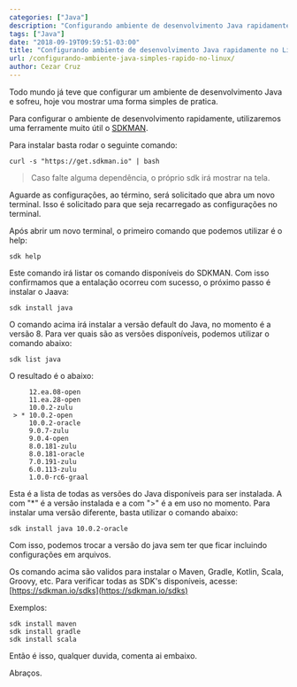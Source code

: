 ```yaml
---
categories: ["Java"]
description: "Configurando ambiente de desenvolvimento Java rapidamente no Linux"
tags: ["Java"]
date: "2018-09-19T09:59:51-03:00"
title: "Configurando ambiente de desenvolvimento Java rapidamente no Linux"
url: /configurando-ambiente-java-simples-rapido-no-linux/
author: Cezar Cruz
---
```


Todo mundo já teve que configurar um ambiente de desenvolvimento Java e sofreu, hoje vou mostrar uma forma simples de pratica.

<!--more-->

Para configurar o ambiente de desenvolvimento rapidamente, utilizaremos uma ferramente muito útil o [SDKMAN](https://sdkman.io/).

Para instalar basta rodar o seguinte comando:

```
curl -s "https://get.sdkman.io" | bash
```

> Caso falte alguma dependência, o próprio sdk irá mostrar na tela.

Aguarde as configurações, ao término, será solicitado que abra um novo terminal. Isso é solicitado para que seja recarregado as configurações no terminal.

Após abrir um novo terminal, o primeiro comando que podemos utilizar é o help:

```
sdk help
```

Este comando irá listar os comando disponíveis do SDKMAN. Com isso confirmamos que a entalação ocorreu com sucesso, o próximo passo é instalar o Jaava:

```
sdk install java
```

O comando acima irá instalar a versão default do Java, no momento é a versão 8.
Para ver quais são as versões disponíveis, podemos utilizar o comando abaixo:

```
sdk list java
```

O resultado é o abaixo:

```
     12.ea.08-open
     11.ea.28-open
     10.0.2-zulu
 > * 10.0.2-open
     10.0.2-oracle
     9.0.7-zulu
     9.0.4-open
     8.0.181-zulu
     8.0.181-oracle
     7.0.191-zulu
     6.0.113-zulu
     1.0.0-rc6-graal
```

Esta é a lista de todas as versões do Java disponíveis para ser instalada. A com "*" é a versão instalada e a com ">" é a em uso no momento. Para instalar uma versão diferente, basta utilizar o comando abaixo:

```
sdk install java 10.0.2-oracle
```

Com isso, podemos trocar a versão do java sem ter que ficar incluindo configurações em arquivos.

Os comando acima são validos para instalar o Maven, Gradle, Kotlin, Scala, Groovy, etc. Para verificar todas as SDK's disponíveis, acesse: [https://sdkman.io/sdks](https://sdkman.io/sdks)

Exemplos:

```
sdk install maven
sdk install gradle
sdk install scala
```

Então é isso, qualquer duvida, comenta ai embaixo.

Abraços.